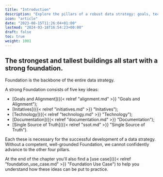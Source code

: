 ```yaml
---
title: "Introduction"
description: "Explore the pillars of a robust data strategy: goals, technology, documentation, and more. A must-read for building a successful foundation."
icon: "article"
date: "2023-08-15T11:26:04+01:00"
lastmod: "2024-03-18T16:54:23+00:00"
draft: false
toc: true
weight: 1001
---
```

## The strongest and tallest buildings all start with a strong foundation.

Foundation is the backbone of the entire data strategy. 

A strong Foundation consists of five key ideas: 

* [Goals and Alignment]({{< relref "alignment.md" >}} "Goals and Alignment");
* [Initatives]({{< relref "initiatives.md" >}} "Initatives");
* [Technology]({{< relref "technology.md" >}} "Technology");
* [Documentation]({{< relref "documentation.md" >}} "Documentation");
* [Single Source of Truth]({{< relref "ssot.md" >}} "Single Source of Truth").

Each these is necessary for the successful development of a data strategy. Without a competent, well-grounded Foundation, we cannot confidently advance to the other four pillars.

At the end of the chapter you'll also find a [use case]({{< relref "foundation_use_case.md" >}} "Foundation Use Case") to help you understand how these ideas can be put to practice.

